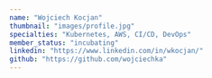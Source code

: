 ```yaml
---
name: "Wojciech Kocjan"
thumbnail: "images/profile.jpg"
specialties: "Kubernetes, AWS, CI/CD, DevOps"
member_status: "incubating"
linkedin: "https://www.linkedin.com/in/wkocjan/"
github: "https://github.com/wojciechka"
---
```

